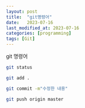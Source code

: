 ```yaml
---
layout: post
title:  "git명령어"
date:   2023-07-16
last_modified_at: 2023-07-16
categories: [programming]
tags: [Git]
---
```


git 명령어

```bash
git status  

git add .  

git commit -m"수정한 내용"  

git push origin master  
```




